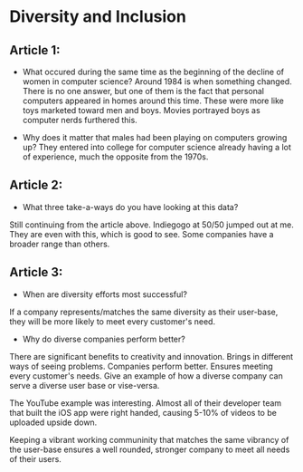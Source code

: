 # Diversity and Inclusion
## Article 1:

* What occured during the same time as the beginning of the decline of women in computer science?
Around 1984 is when something changed. There is no one answer, but one of them is the fact that personal computers appeared in homes around this time. These were more like toys marketed toward men and boys. Movies portrayed boys as computer nerds furthered this.

* Why does it matter that males had been playing on computers growing up? They entered into college for computer science already having a lot of experience, much the opposite from the 1970s.

## Article 2:

* What three take-a-ways do you have looking at this data?

Still continuing from the article above.
Indiegogo at 50/50 jumped out at me. They are even with this, which is good to see.
Some companies have a broader range than others.

## Article 3:

* When are diversity efforts most successful?

If a company represents/matches the same diversity as their user-base, they will be more likely to meet every customer's need.
* Why do diverse companies perform better?

There are significant benefits to creativity and innovation.
Brings in different ways of seeing problems.
Companies perform better.
Ensures meeting every customer's needs.
Give an example of how a diverse company can serve a diverse user base or vise-versa.

The YouTube example was interesting. Almost all of their developer team that built the iOS app were right handed, causing 5-10% of videos to be uploaded upside down.

Keeping a vibrant working communinity that matches the same vibrancy of the user-base ensures a well rounded, stronger company to meet all needs of their users.

